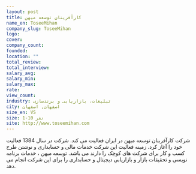```yaml
---
layout: post
title: کارآفرینان توسعه میهن 
name_en: ToseeMihan
company_slug: ToseeMihan
logo: 
cover: 
company_count:
founded:
location: ""
total_review: 
total_interview: 
salary_avg: 
salary_min: 
salary_max: 
rate: 
view_count: 
industry: تبلیغات، بازاریابی و برندسازی
city: اصفهان, اصفهان
size_en: VS
size: 1-10 نفر
site: http://www.toseemihan.com
---
```


شرکت کارآفرینان توسعه میهن در ایران فعالیت می کند. شرکت در سال 1384 فعالیت خود را آغاز کرد. زمینه فعالیت این شرکت خدمات مالی و حسابداری و نوشتن طرح کسب و کار برای شرکت های کوچک را دارند می باشد. توسعه میهن ، خدمات برنامه نویسی و تحقیقات بازار و بازاریابی دیجیتال و حسابداری را برای این شرکت انجام می دهد.
